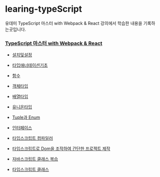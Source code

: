 # learing-typeScript

유데미 TypeScript 마스터 with Webpack &amp; React 강의에서 학습한 내용을 기록하는곳입니다.</br>

### [TypeScript 마스터 with Webpack & React](https://www.udemy.com/course/typescript-with-webpack-react/)

- [설치및설정](https://github.com/jaeh0lee/learing-typeScript/tree/main/%EC%84%A4%EC%B9%98%EB%B0%8F%EC%84%A4%EC%A0%95)

- [타입애너테이션기초](https://github.com/jaeh0lee/learing-typeScript/tree/main/%ED%83%80%EC%9E%85%EC%95%A0%EB%84%88%ED%85%8C%EC%9D%B4%EC%85%98%20%EA%B8%B0%EC%B4%88)
- [함수](https://github.com/jaeh0lee/learing-typeScript/tree/main/%ED%95%A8%EC%88%98)
- [객체타입](https://github.com/jaeh0lee/learing-typeScript/tree/main/%EA%B0%9D%EC%B2%B4%20%ED%83%80%EC%9E%85)
- [배열타입](https://github.com/jaeh0lee/learing-typeScript/tree/main/%EB%B0%B0%EC%97%B4%ED%83%80%EC%9E%85)
- [유니온타입](https://github.com/jaeh0lee/learing-typeScript/tree/main/%EC%9C%A0%EB%8B%88%EC%98%A8%ED%83%80%EC%9E%85)
- [Tuple과 Enum](<https://github.com/jaeh0lee/learing-typeScript/tree/main/%ED%8A%9C%ED%94%8C(Tuple)%EA%B3%BCEnum>)
- [인터페이스](https://github.com/jaeh0lee/learing-typeScript/tree/main/%EC%9D%B8%ED%84%B0%ED%8E%98%EC%9D%B4%EC%8A%A4)
- [타입스크립트 컴파일러](https://github.com/jaeh0lee/learing-typeScript/tree/main/%EC%BB%B4%ED%8C%8C%EC%9D%BC%EB%9F%AC)
- [타입스크립트로 Dom을 조작하여 간단한 프로젝트 제작](https://github.com/jaeh0lee/learing-typeScript/tree/main/MINIPROJECT)
- [자바스크립트 클래스 복습](https://github.com/jaeh0lee/learing-typeScript/tree/main/javascript%20Class)
- [타입스크립트 클래스](https://github.com/jaeh0lee/learing-typeScript/tree/main/typescript%20Class)

